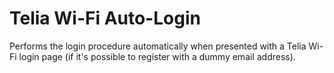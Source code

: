 # Telia Wi-Fi Auto-Login

Performs the login procedure automatically when presented with a Telia Wi-Fi login page (if it's possible to register with a dummy email address).

